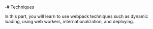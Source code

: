 -# Techniques

In this part, you will learn to use webpack techniques such as dynamic loading, using web workers, internationalization, and deploying.
